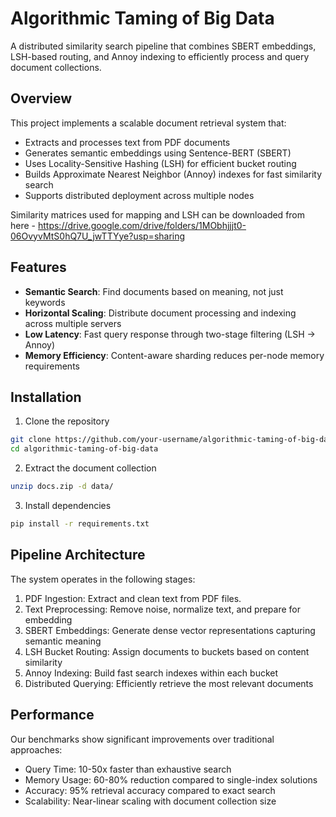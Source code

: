 # Algorithmic Taming of Big Data

A distributed similarity search pipeline that combines SBERT embeddings, LSH-based routing, and Annoy indexing to efficiently process and query document collections.

## Overview
This project implements a scalable document retrieval system that:

- Extracts and processes text from PDF documents
- Generates semantic embeddings using Sentence-BERT (SBERT)
- Uses Locality-Sensitive Hashing (LSH) for efficient bucket routing
- Builds Approximate Nearest Neighbor (Annoy) indexes for fast similarity search
- Supports distributed deployment across multiple nodes

Similarity matrices used for mapping and LSH can be downloaded from here - https://drive.google.com/drive/folders/1MObhjjjt0-06OvyvMtS0hQ7U_jwTTYye?usp=sharing

## Features

- **Semantic Search**: Find documents based on meaning, not just keywords
- **Horizontal Scaling**: Distribute document processing and indexing across multiple servers
- **Low Latency**: Fast query response through two-stage filtering (LSH → Annoy)
- **Memory Efficiency**: Content-aware sharding reduces per-node memory requirements
  
## Installation
1. Clone the repository
```bash
git clone https://github.com/your-username/algorithmic-taming-of-big-data.git
cd algorithmic-taming-of-big-data
```

2. Extract the document collection
```bash
unzip docs.zip -d data/
```

3. Install dependencies
```bash
pip install -r requirements.txt
```

## Pipeline Architecture
The system operates in the following stages:

1. PDF Ingestion: Extract and clean text from PDF files.
2. Text Preprocessing: Remove noise, normalize text, and prepare for embedding
3. SBERT Embeddings: Generate dense vector representations capturing semantic meaning
4. LSH Bucket Routing: Assign documents to buckets based on content similarity
5. Annoy Indexing: Build fast search indexes within each bucket
6. Distributed Querying: Efficiently retrieve the most relevant documents

## Performance
Our benchmarks show significant improvements over traditional approaches:

- Query Time: 10-50x faster than exhaustive search
- Memory Usage: 60-80% reduction compared to single-index solutions
- Accuracy: 95% retrieval accuracy compared to exact search
- Scalability: Near-linear scaling with document collection size

